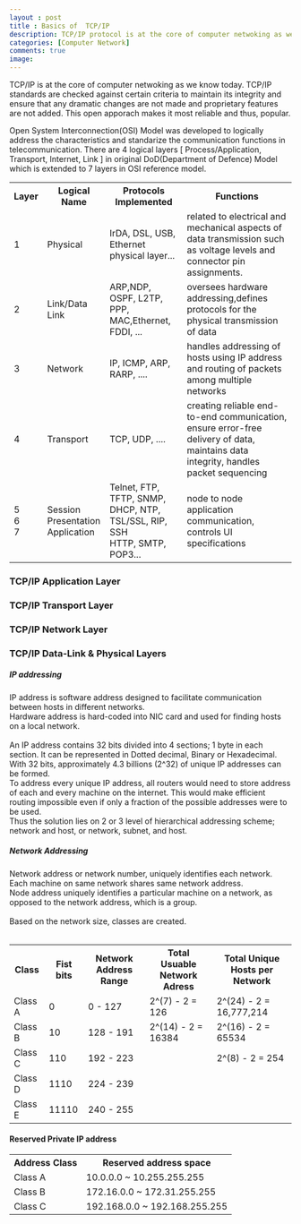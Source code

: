 ```yaml
---
layout : post
title : Basics of  TCP/IP 
description: TCP/IP protocol is at the core of computer netwoking as we know today. IP addressinng, Network Addressing, Classful Network Addressing, Special Purpose Network Addresses, Private IP address, Unicast Address, BroadCast Address, MulticastAddress, Layer 2 BroadCasts, Layer 3 Broadcasts
categories: [Computer Network]
comments: true
image:
---
```

TCP/IP is at the core of computer netwoking as we know today. TCP/IP standards are checked against certain criteria to maintain its integrity and ensure that any dramatic changes are not made and proprietary features are not added. This open apporach makes it most reliable and thus, popular.<br>
<!--continue-->
<p>
Open System Interconnection(OSI) Model was developed to logically address the characteristics and standarize the communication functions in telecommunication.
There are 4 logical layers [ Process/Application, Transport, Internet, Link ] in original DoD(Department of Defence) Model which is extended to 7 layers in OSI reference model. 


<table>
<tr><th>Layer</th><th>Logical Name</th><th>Protocols Implemented</th><th>Functions</th></tr>

<tr>
 <td>1</td>
 <td>Physical</td>
 <td>IrDA, DSL, USB, Ethernet physical layer...</td>
 <td>related to electrical and mechanical aspects of data transmission such as voltage levels and connector pin assignments.</td>
</tr>

<tr>
 <td>2</td>
 <td>Link/Data Link</td>
 <td>ARP,NDP, OSPF, L2TP, PPP, MAC,Ethernet, FDDI, ...</td>
 <td>oversees hardware addressing,defines protocols for the physical transmission of data</td>
 </tr>

 <tr>
 <td>3</td><td>Network</td>
 <td>IP, ICMP, ARP, RARP, ....</td>
 <td>handles addressing of hosts using IP address and  routing of packets among multiple networks</td>
 </tr>


 <tr>
 <td>4</td><td>Transport</td>
 <td>TCP, UDP, ....</td>
 <td>creating reliable end-to-end communication,<br> ensure error-free delivery of data,<br>maintains data integrity, handles packet sequencing</td>
 </tr>


<tr>
<td>5 <br>6<br>7</td>
<td>Session<br>
Presentation<br>
Application</td>
<td>Telnet, FTP, TFTP, SNMP,<br> DHCP, NTP, TSL/SSL, RIP, SSH<br>HTTP, SMTP, POP3...</td>
<td>node to node application communication, controls UI specifications</td>
</tr> 


 </table>


</p>


<h3>TCP/IP Application Layer</h3>
<p>
	
</p>


<h3>TCP/IP Transport Layer</h3>
<p>
	
</p>

<h3>TCP/IP Network Layer</h3>


<h3>TCP/IP Data-Link & Physical Layers</h3>
<p>
	
</p>


 <h5>IP addressing </h5>
 <p>IP address is software address designed to facilitate communication between hosts in different networks. <br>
 Hardware address is hard-coded into NIC card and used for finding hosts on a local network.
 <br><br>
  An IP address contains 32 bits divided into 4 sections; 1 byte in each section. It can be represented in Dotted decimal, Binary or Hexadecimal. <br>
 With 32 bits, approximately 4.3 billions (2^32) of unique IP addresses can be formed. 
 <br>
 To address every unique IP address, all routers would need to store address of each and every machine on the internet. This would make efficient routing impossible even if only a fraction of the possible addresses were to be used.<br>
 Thus the solution lies on 2 or 3 level of hierarchical addressing scheme; network and host, or network, subnet, and host. 
 

 <h5>Network Addressing</h5>
 Network address or network number, uniquely identifies each network. Each machine on same network shares same network address.<br>
 Node address uniquely identifies a particular machine on a network, as opposed to the network address, which is a group.<br> <br>
 Based on the network size, classes are created.<br><br>
 
<table>
<th>Class </th><th>Fist bits </th><th>Network Address Range</th><th>Total Usuable Network Adress</th><th>Total Unique Hosts per Network</th>
<tr><td>Class A </td><td> 0 </td><td> 0 - 127 </td><td>2^(7) - 2 = 126</td><td>2^(24) - 2 = 16,777,214</td></tr>
<tr><td>Class B </td><td> 10 </td><td> 128 - 191 </td><td>2^(14) - 2 = 16384</td><td>2^(16) - 2 = 65534</td></tr>
<tr><td>Class C </td><td> 110 </td><td> 192 - 223 </td><td></td><td>2^(8) - 2 = 254</td></tr>
<tr><td>Class D </td><td> 1110 </td><td> 224 - 239</td><td></td><td></td></tr>
<tr><td>Class E </td><td> 11110 </td><td> 240 - 255 </td><td></td><td></td></tr>
</table>

<h4>Reserved Private IP address</h4>
<table>
<tr><th>Address Class</th><th>Reserved address space</th></tr>
<tr><td>Class A</td><td>10.0.0.0 ~ 10.255.255.255</td></tr>
<tr><td>Class B</td><td>172.16.0.0 ~ 172.31.255.255</td></tr>
<tr><td>Class C</td><td>192.168.0.0 ~ 192.168.255.255</td></tr>
</table>


</p>



